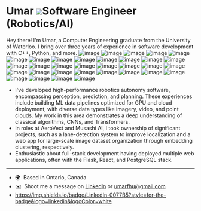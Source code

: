 Umar  ![](https://user-images.githubusercontent.com/18350557/176309783-0785949b-9127-417c-8b55-ab5a4333674e.gif)Software Engineer (Robotics/AI)
====================================================================================================================================

Hey there! I'm Umar, a Computer Engineering graduate from the University of Waterloo. I bring over three years of experience in software development with C++, Python, and more.
![image]({https://img.shields.io/badge/UpWork-6FDA44?style=for-the-badge&logo=Upwork&logoColor=white})
![image]({https://hits.seeyoufarm.com/api/count/incr/badge.svg?url=https%3A%2F%2Fgithub.com%2F{umarxfhu}1212%2Fhit-counter})
![image]({https://github-profile-summary-cards.vercel.app/api/cards/profile-details?username={umarxfhu}})
![image]({https://github-readme-stats.vercel.app/api/top-langs/?username={umarxfhu}})
![image]({https://img.shields.io/badge/PyTorch-EE4C2C?style=for-the-badge&logo=pytorch&logoColor=white})
![image]({https://img.shields.io/badge/Lightning-792DE4?style=for-the-badge&logo=lightning&logoColor=white})
![image]({https://img.shields.io/badge/Weights_&_Biases-FFBE00?style=for-the-badge&logo=WeightsAndBiases&logoColor=white})
![image]({https://img.shields.io/badge/Kaggle-20BEFF?style=for-the-badge&logo=Kaggle&logoColor=white})
![image]({https://img.shields.io/badge/Amazon_AWS-FF9900?style=for-the-badge&logo=amazonaws&logoColor=white})
![image]({https://img.shields.io/badge/Google_Cloud-4285F4?style=for-the-badge&logo=google-cloud&logoColor=white})
![image]({https://img.shields.io/badge/PostgreSQL-316192?style=for-the-badge&logo=postgresql&logoColor=white})
![image]({https://img.shields.io/badge/redis-%23DD0031.svg?&style=for-the-badge&logo=redis&logoColor=white})
![image]({https://img.shields.io/badge/Adobe%20Premiere%20Pro-9999FF?style=for-the-badge&logo=Adobe%20Premiere%20Pro&logoColor=white})
![image]({https://img.shields.io/badge/Docker-2CA5E0?style=for-the-badge&logo=docker&logoColor=white})
![image]({https://img.shields.io/badge/Flask-000000?style=for-the-badge&logo=flask&logoColor=white})
![image]({https://img.shields.io/badge/kubernetes-326ce5.svg?&style=for-the-badge&logo=kubernetes&logoColor=white})
![image]({https://img.shields.io/badge/Node%20js-339933?style=for-the-badge&logo=nodedotjs&logoColor=white})
![image]({https://img.shields.io/badge/OpenCV-27338e?style=for-the-badge&logo=OpenCV&logoColor=white})
![image]({https://img.shields.io/badge/OpenGL-FFFFFF?style=for-the-badge&logo=opengl})
![image]({https://img.shields.io/badge/React-20232A?style=for-the-badge&logo=react&logoColor=61DAFB})
![image]({https://img.shields.io/badge/ROS-22314E?style=for-the-badge&logo=ROS&logoColor=white})
![image]({https://img.shields.io/badge/Swagger-85EA2D?style=for-the-badge&logo=Swagger&logoColor=white})
![image]({https://img.shields.io/badge/ThreeJs-black?style=for-the-badge&logo=three.js&logoColor=white})
![image]({https://img.shields.io/badge/C%2B%2B-00599C?style=for-the-badge&logo=c%2B%2B&logoColor=white})
![image]({https://img.shields.io/badge/Python-FFD43B?style=for-the-badge&logo=python&logoColor=blue})
![image]({https://img.shields.io/badge/JavaScript-323330?style=for-the-badge&logo=javascript&logoColor=F7DF1E})
![image]({https://img.shields.io/badge/Numpy-777BB4?style=for-the-badge&logo=numpy&logoColor=white})
![image]({https://img.shields.io/badge/Pandas-2C2D72?style=for-the-badge&logo=pandas&logoColor=white})
![image]({https://img.shields.io/badge/Plotly-239120?style=for-the-badge&logo=plotly&logoColor=white})
![image]({https://img.shields.io/badge/Rust-black?style=for-the-badge&logo=rust&logoColor=#E57324})
![image]({https://img.shields.io/badge/Linux-FCC624?style=for-the-badge&logo=linux&logoColor=black})
![image]({https://img.shields.io/badge/Raspberry%20Pi-A22846?style=for-the-badge&logo=Raspberry%20Pi&logoColor=white})
![image]({https://img.shields.io/badge/Arduino-00979D?style=for-the-badge&logo=Arduino&logoColor=white})

* I've developed high-performance robotics autonomy software, encompassing perception, prediction, and planning. These experiences include building ML data pipelines optimized for GPU and cloud deployment, with diverse data types like imagery, video, and point clouds. My work in this area demonstrates a deep understanding of classical algorithms, CNNs, and Transformers. 
* In roles at AeroVect and Musashi AI, I took ownership of significant projects, such as a lane-detection system to improve localization and a web app for large-scale image dataset organization through embedding clustering, respectively.
* Enthusiastic about full-stack development having deployed multiple web applications, often with the Flask, React, and PostgreSQL stack.
-------------------------------
* 🌍  Based in Ontario, Canada
* ✉️  Shoot me a message on [LinkedIn](https://www.linkedin.com/in/umarfhu/) or [umarfhu@gmail.com](mailto:umarfhu@gmail.com)
* https://img.shields.io/badge/LinkedIn-0077B5?style=for-the-badge&logo=linkedin&logoColor=white
<!--
**umarxfhu/umarxfhu** is a ✨ _special_ ✨ repository because its `README.md` (this file) appears on your GitHub profile.

Here are some ideas to get you started:

- 🔭 I’m currently working on ...
- 🌱 I’m currently learning ...
- 👯 I’m looking to collaborate on ...
- 🤔 I’m looking for help with ...
- 💬 Ask me about ...
- 📫 How to reach me: ...
- 😄 Pronouns: ...
- ⚡ Fun fact: ...
-->
